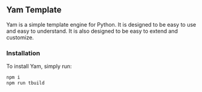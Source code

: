 ## Yam Template

Yam is a simple template engine for Python. It is designed to be easy to use and easy to understand. It is also designed to be easy to extend and customize.

### Installation

To install Yam, simply run:

```bash
npm i
npm run tbuild
```